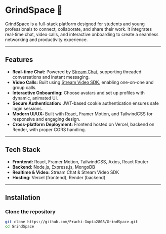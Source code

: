 # GrindSpace  🚀 

GrindSpace is a full-stack platform designed for students and young professionals to connect, collaborate, and share their work. It integrates real-time chat, video calls, and interactive onboarding to create a seamless networking and productivity experience.

---

## Features

- **Real-time Chat:** Powered by [Stream Chat](https://getstream.io/chat/), supporting threaded conversations and instant messaging.
- **Video Calls:** Built using [Stream Video SDK](https://getstream.io/video/), enabling one-on-one and group calls.
- **Interactive Onboarding:** Choose avatars and set up profiles with dynamic, animated UI.
- **Secure Authentication:** JWT-based cookie authentication ensures safe login sessions.
- **Modern UI/UX:** Built with React, Framer Motion, and TailwindCSS for responsive and engaging design.
- **Cross-platform Deployment:** Frontend hosted on Vercel, backend on Render, with proper CORS handling.

---


## Tech Stack

- **Frontend:** React, Framer Motion, TailwindCSS, Axios, React Router  
- **Backend:** Node.js, Express.js, MongoDB  
- **Realtime & Video:** Stream Chat & Stream Video SDK  
- **Hosting:** Vercel (frontend), Render (backend)  

---

## Installation

### Clone the repository

```bash
git clone https://github.com/Prachi-Gupta2808/GrindSpace.git
cd GrindSpace
